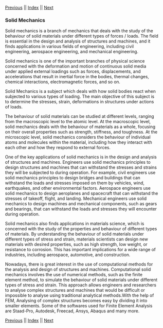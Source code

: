 [Previous](../../index.md) || [Index](../../index.md) || [Next](Displacement.md)

### Solid Mechanics

Solid mechanics is a branch of mechanics
that deals with the study of the behaviour
of solid materials under different types of
forces / loads.  The field is essential in
the design and analysis of structures and
machines, and it finds applications in
various fields of engineering, including
civil engineering, aerospace engineering,
and mechanical engineering.

Solid mechanics is one of the important 
branches of physical science concerned
with the deformation and motion of 
continuous solid media under applied
external loadings such as forces, 
displacements, and accelerations 
that result in inertial force in the
bodies, thermal changes, chemical interactions, 
electromagnetic forces, and so on.

Solid Mechanics is a subject which deals 
with how solid bodies react when subjected 
to various types of loading. The main objective 
of this subject is to determine the stresses, 
strain, deformations in structures under 
actions of loads.

The behaviour of solid materials can be
studied at different levels, ranging from
the macroscopic level to the atomic level. 
At the macroscopic level, solid mechanics
deals with the behaviour of materials as a
whole, focusing on their overall properties
such as strength, stiffness, and toughness. 
At the microscopic level, solid mechanics
considers the behaviour of individual atoms
and molecules within the material, including
how they interact with each other and how
they respond to external forces.

One of the key applications of solid
mechanics is in the design and analysis of
structures and machines.  Engineers use
solid mechanics principles to design
structures and machines that can withstand
the stresses and strains they will be
subjected to during operation.  For example,
civil engineers use solid mechanics
principles to design bridges and buildings
that can withstand the loads and stresses
imposed on them by vehicles, wind,
earthquakes, and other environmental
factors.  Aerospace engineers use solid
mechanics to design aeroplanes and
spacecraft that can withstand the stresses
of takeoff, flight, and landing.  Mechanical
engineers use solid mechanics to design
machines and mechanical components, such as
gears and bearings, that can withstand the
loads and stresses they will encounter
during operation.

Solid mechanics also finds applications in
materials science, which is concerned with
the study of the properties and behaviour of
different types of materials.  By
understanding the behaviour of solid
materials under different types of stress
and strain, materials scientists can design
new materials with desired properties, such
as high strength, low weight, or resistance
to corrosion.  This has important
implications for a wide range of industries,
including aerospace, automotive, and
construction.

Nowadays, there is  great interest in the
use of computational methods for the
analysis and design of structures and
machines.  Computational solid mechanics
involves the use of numerical methods, such
as the finite element method, to simulate
the behaviour of solid materials under
different types of stress and strain.  This
approach allows engineers and researchers to
analyse complex structures and machines that
would be difficult or impossible to analyse
using traditional analytical methods.With the 
help of FEM, Analysing of complex structures
becomes easy by dividing it into smaller elements.
Some of the softwares used for Finite Element 
Analysis are Staad-Pro, Autodesk, Freecad, 
Ansys, Abaqus and many more.



[Previous](../../index.md) || [Index](../../index.md) || [Next](Displacement.md)
